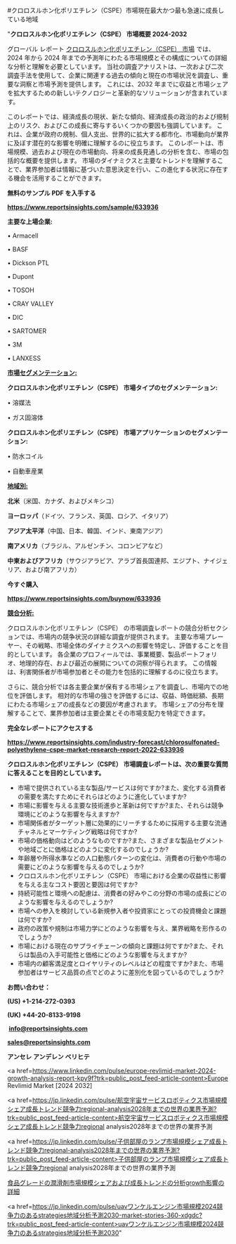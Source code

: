 #クロロスルホン化ポリエチレン（CSPE）市場現在最大かつ最も急速に成長している地域

"<strong>クロロスルホン化ポリエチレン（CSPE） 市場概要 2024-2032</strong>

グローバル レポート <a href=https://www.reportsinsights.com/sample/633936>クロロスルホン化ポリエチレン（CSPE） 市場</a> では、2024 年から 2024 年までの予測年にわたる市場規模とその構成についての詳細な分析と理解を必要としています。 当社の調査アナリストは、一次および二次調査手法を使用して、企業に関連する過去の傾向と現在の市場状況を調査し、重要な洞察と市場予測を提供します。 これには、2032 年までに収益と市場シェアを拡大​​するための新しいテクノロジーと革新的なソリューションが含まれています。

このレポートでは、経済成長の現状、新たな傾向、経済成長の政治的および規制上のリスク、およびこの成長に寄与するいくつかの要因も強調しています。 これは、企業が政府の規制、個人支出、世界的に拡大する都市化、市場動向が業界に及ぼす潜在的な影響を明確に理解するのに役立ちます。 このレポートは、市場規模、過去および現在の市場動向、将来の成長見通しの分析を含む、市場の包括的な概要を提供します。 市場のダイナミクスと主要なトレンドを理解することで、業界参加者は情報に基づいた意思決定を行い、この進化する状況に存在する機会を活用することができます。

<strong><b>無料のサンプル PDF を入手する</b></strong>

<a href=https://www.reportsinsights.com/sample/633936><strong><u>https://www.reportsinsights.com/sample/633936</u></strong></a>

<strong>主要な上場企業:</strong>

• Armacell

• BASF

• Dickson PTL

• Dupont

• TOSOH

• CRAY VALLEY

• DIC

• SARTOMER

• 3M

• LANXESS

<strong><u>市場セグメンテーション</u></strong><strong><u>:</u></strong>

<strong>クロロスルホン化ポリエチレン（CSPE） 市場タイプのセグメンテーション:</strong>

• 溶媒法

• ガス固溶体

<strong>クロロスルホン化ポリエチレン（CSPE） 市場アプリケーションのセグメンテーション:</strong>

• 防水コイル

• 自動車産業

<strong><u>地域別</u></strong><strong><u>:</u></strong>

<strong>北米</strong>（米国、カナダ、およびメキシコ）

<strong>ヨーロッパ</strong>（ドイツ、フランス、英国、ロシア、イタリア）

<strong>アジア太平洋</strong>（中国、日本、韓国、インド、東南アジア）

<strong>南アメリカ</strong>（ブラジル、アルゼンチン、コロンビアなど）

<strong>中東およびアフリカ</strong>（サウジアラビア、アラブ首長国連邦、エジプト、ナイジェリア、および南アフリカ）

<strong>今すぐ購入</strong>

<a href=https://www.reportsinsights.com/buynow/633936><strong><u>https://www.reportsinsights.com/buynow/633936</u></strong></a>

<strong><u>競合分析:</u></strong>

クロロスルホン化ポリエチレン（CSPE） の市場調査レポートの競合分析セクションでは、市場内の競争状況の詳細な調査が提供されます。 主要な市場プレーヤー、その戦略、市場全体のダイナミクスへの影響を特定し、評価することを目的としています。 各企業のプロフィールでは、事業概要、製品ポートフォリオ、地理的存在、および最近の展開についての洞察が得られます。 この情報は、利害関係者が市場参加者とその能力を包括的に理解するのに役立ちます。

さらに、競合分析では各主要企業が保有する市場シェアを調査し、市場内での地位を評価します。 相対的な市場の強さを評価するには、収益、時価総額、長期にわたる市場シェアの成長などの要因が考慮されます。 市場シェアの分布を理解することで、業界参加者は主要企業とその市場支配力を特定できます。

<strong>完全なレポートにアクセスする</strong>

<a href=https://www.reportsinsights.com/industry-forecast/chlorosulfonated-polyethylene-cspe-market-research-report-2022-633936><strong><u><b>https://www.reportsinsights.com/industry-forecast/chlorosulfonated-polyethylene-cspe-market-research-report-2022-633936</b></u></strong></a>

<strong><b>クロロスルホン化ポリエチレン（CSPE） 市場調査レポートは、次の重要な質問に答えることを目的としています。</b></strong>
<ul>
  <li>市場で提供されている主な製品/サービスは何ですか?また、変化する消費者の需要を満たすためにそれらはどのように進化していますか?</li>
  <li>市場に影響を与える主要な技術進歩と革新は何ですか?また、それらは競争環境にどのような影響を与えますか?</li>
  <li>市場関係者がターゲット層に効果的にリーチするために採用する主要な流通チャネルとマーケティング戦略は何ですか?</li>
  <li>市場の価格動向はどのようなものですか?また、さまざまな製品セグメントや地域ごとに価格はどのように変化するのでしょうか?</li>
  <li>年齢層や所得水準などの人口動態パターンの変化は、消費者の行動や市場の需要にどのような影響を与えるのでしょうか?</li>
  <li>クロロスルホン化ポリエチレン（CSPE） 市場における企業の収益性に影響を与える主なコスト要因と要因は何ですか?</li>
  <li>持続可能性と環境への配慮は、消費者の好みやこの分野の市場の成長にどのような影響を与えるのでしょうか?</li>
  <li>市場への参入を検討している新規参入者や投資家にとっての投資機会と課題は何ですか?</li>
  <li>政府の政策や規制は市場力学にどのような影響を与え、業界戦略を形作るのでしょうか?</li>
  <li>市場における現在のサプライチェーンの傾向と課題は何ですか?また、それらは製品の入手可能性と価格にどのような影響を与えますか?</li>
  <li>市場内の顧客満足度とロイヤリティのレベルはどの程度ですか?また、市場参加者はサービス品質の点でどのように差別化を図っているのでしょうか?</li>
</ul>
<strong>お問い合わせ：</strong>

<strong>(US) +1-214-272-0393</strong>

<strong>(UK) +44-20-8133-9198</strong>

<strong> </strong><a href=info@reportsinsights.com><strong><u>info@reportsinsights.com</u></strong></a>

<a href=sales@reportsinsights.com><strong><u>sales@reportsinsights.com</u></strong></a>

<strong>アンセレ アンデレン ベリヒテ</strong>

<a href=https://www.linkedin.com/pulse/europe-revlimid-market-2024-growth-analysis-report-kpy9f?trk=public_post_feed-article-content>Europe Revlimid Market [2024 2032]</a>

<a href=https://jp.linkedin.com/pulse/航空宇宙サービスロボティクス市場規模シェア成長トレンド競争力regional-analysis2028年までの世界の業界予測?trk=public_post_feed-article-content>航空宇宙サービスロボティクス市場規模シェア成長トレンド競争力regional analysis2028年までの世界の業界予測</a>

<a href=https://jp.linkedin.com/pulse/子供部屋のランプ市場規模シェア成長トレンド競争力regional-analysis2028年までの世界の業界予測?trk=public_post_feed-article-content>子供部屋のランプ市場規模シェア成長トレンド競争力regional analysis2028年までの世界の業界予測</a>

<a href=https://www.linkedin.com/pulse/食品グレードの潤滑剤市場規模シェアおよび成長トレンドの分析growth影響の詳細-healthscope-news-245-aewkf/>食品グレードの潤滑剤市場規模シェアおよび成長トレンドの分析growth影響の詳細</a>

<a href=https://jp.linkedin.com/pulse/uavワンケルエンジン市場規模2024競争力のあるstrategies地域分析予測2030-market-stories-360-xdgdc?trk=public_post_feed-article-content>uavワンケルエンジン市場規模2024競争力のあるstrategies地域分析予測2030</a>"
